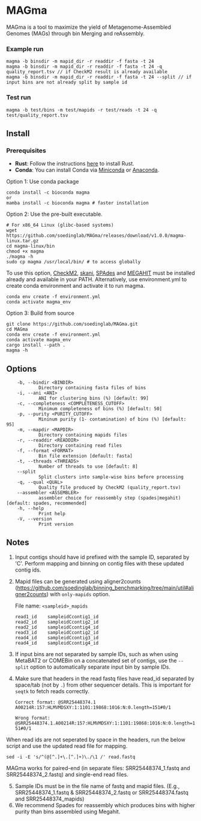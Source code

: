 # MAGma
MAGma is a tool to maximize the yield of Metagenome-Assembled Genomes (MAGs) through bin Merging and reAssembly.

### Example run

    magma -b binsdir -m mapid_dir -r readdir -f fasta -t 24
    magma -b binsdir -m mapid_dir -r readdir -f fasta -t 24 -q quality_report.tsv // if CheckM2 result is already available
    magma -b binsdir -m mapid_dir -r readdir -f fasta -t 24 --split // if input bins are not already split by sample id 

### Test run
    magma -b test/bins -m test/mapids -r test/reads -t 24 -q test/quality_report.tsv

## Install
### Prerequisites

- **Rust**: Follow the instructions [here](https://www.rust-lang.org/tools/install) to install Rust.
- **Conda**: You can install Conda via [Miniconda](https://docs.conda.io/en/latest/miniconda.html) or [Anaconda](https://www.anaconda.com/products/distribution).

Option 1: Use conda package

    conda install -c bioconda magma
    or
    mamba install -c bioconda magma # faster installation

Option 2: Use the pre-built executable.

    # For x86_64 Linux (glibc-based systems)
    wget https://github.com/soedinglab/MAGma/releases/download/v1.0.0/magma-linux.tar.gz
    cd magma-linux/bin
    chmod +x magma
    ./magma -h
    sudo cp magma /usr/local/bin/ # to access globally

To use this option, [CheckM2](https://github.com/chklovski/CheckM2), [skani](https://github.com/bluenote-1577/skani), [SPAdes](https://github.com/ablab/spades) and [MEGAHIT](https://github.com/voutcn/megahit) must be installed already and available in your PATH. Alternatively, use environment.yml to create conda environment and activate it to run magma.

    conda env create -f environment.yml
    conda activate magma_env

Option 3: Build from source

    git clone https://github.com/soedinglab/MAGma.git
    cd MAGma
    conda env create -f environment.yml
    conda activate magma_env
    cargo install --path .
    magma -h


## Options
        -b, --bindir <BINDIR>
                Directory containing fasta files of bins
        -i, --ani <ANI>
                ANI for clustering bins (%) [default: 99]
        -c, --completeness <COMPLETENESS_CUTOFF>
                Minimum completeness of bins (%) [default: 50]
        -p, --purity <PURITY_CUTOFF>
                Mininum purity (1- contamination) of bins (%) [default: 95]
        -m, --mapdir <MAPDIR>
                Directory containing mapids files
        -r, --readdir <READDIR>
                Directory containing read files
        -f, --format <FORMAT>
                Bin file extension [default: fasta]
        -t, --threads <THREADS>
                Number of threads to use [default: 8]
        --split
                Split clusters into sample-wise bins before processing
        -q, --qual <QUAL>
                Quality file produced by CheckM2 (quality_report.tsv)
        --assembler <ASSEMBLER>
                assembler choice for reassembly step (spades|megahit) [default: spades, recommended]
        -h, --help
                Print help
        -V, --version
                Print version


## Notes
1. Input contigs should have id prefixed with the sample ID, separated by 'C'. Perform mapping and binning on contig files with these updated contig ids.
2. Mapid files can be generated using aligner2counts (https://github.com/soedinglab/binning_benchmarking/tree/main/util#aligner2counts) with `only-mapids` option.

    File name: `<sampleid>_mapids`
    ```
    read1_id    sampleidCcontig1_id
    read2_id    sampleidCcontig2_id
    read2_id    sampleidCcontig4_id
    read3_id    sampleidCcontig2_id
    read4_id    sampleidCcontig3_id
    read4_id    sampleidCcontig4_id
    ```

3. If input bins are not separated by sample IDs, such as when using MetaBAT2 or COMEBin on a concatenated set of contigs, use the `--split` option to automatically separate input bin by sample IDs.
4. Make sure that headers in the read fastq files have read_id separated by space/tab (not by `.`) from other sequencer details. This is important for `seqtk` to fetch reads correctly.

    `Correct format: @SRR25448374.1 A00214R:157:HLMVMDSXY:1:1101:19868:1016:N:0.length=151#0/1`

    `Wrong format: @SRR25448374.1.A00214R:157:HLMVMDSXY:1:1101:19868:1016:N:0.length=151#0/1`

When read ids are not seperated by space in the headers, run the below script and use the updated read file for mapping.
 
    sed -i -E 's/^(@[^.]+\.[^.]+)\./\1 /' read.fastq

MAGma works for paired-end (in separate files: SRR25448374_1.fastq and SRR25448374_2.fastq) and single-end read files.

5. Sample IDs must be in the file name of fastq and mapid files. (E.g., SRR25448374_1.fastq & SRR25448374_2.fastq or SRR25448374.fastq and SRR25448374_mapids)
6. We recommend Spades for reassembly which produces bins with higher purity than bins assembled using Megahit.
